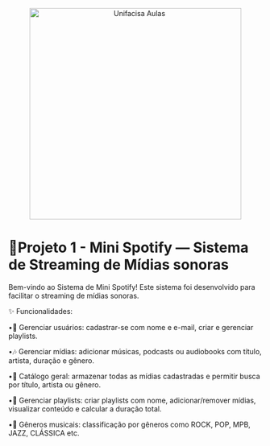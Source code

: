 <p align="center">
  <img src="https://github.com/user-attachments/assets/bd143701-1bd9-4dab-8659-0e55059c29fd" alt="Unifacisa Aulas" width="420" />
</p>

# 📢Projeto 1 - Mini Spotify — Sistema de Streaming de Mídias sonoras
Bem-vindo ao Sistema de Mini Spotify! Este sistema foi desenvolvido para facilitar o streaming de mídias sonoras.

✨ Funcionalidades:

•👤 Gerenciar usuários: cadastrar-se com nome e e-mail, criar e gerenciar playlists.

•🎶 Gerenciar mídias: adicionar músicas, podcasts ou audiobooks com título, artista, duração e gênero.

•📂 Catálogo geral: armazenar todas as mídias cadastradas e permitir busca por título, artista ou gênero.

•📜 Gerenciar playlists: criar playlists com nome, adicionar/remover mídias, visualizar conteúdo e calcular a duração total.

•🎼 Gêneros musicais: classificação por gêneros como ROCK, POP, MPB, JAZZ, CLÁSSICA etc.
